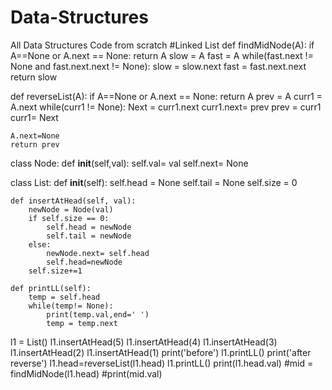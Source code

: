 # Data-Structures
All Data Structures Code from scratch
#Linked List
def findMidNode(A):
    if A==None or A.next == None:
        return A
    slow = A
    fast = A
    while(fast.next != None and fast.next.next != None):
        slow = slow.next
        fast = fast.next.next
    return slow
    
def reverseList(A):
    if A==None or A.next == None:
         return A 
    prev  = A 
    curr1 = A.next
    while(curr1 != None):
        Next = curr1.next
        curr1.next= prev
        prev = curr1
        curr1= Next

    A.next=None 
    return prev
    
class Node:
    def __init__(self,val):
        self.val= val
        self.next= None
        
        
class List:
    def __init__(self):
        self.head = None
        self.tail = None
        self.size = 0
    
    def insertAtHead(self, val):
        newNode = Node(val)
        if self.size == 0:
            self.head = newNode
            self.tail = newNode
        else:
            newNode.next= self.head
            self.head=newNode
        self.size+=1
        
    def printLL(self):
        temp = self.head
        while(temp!= None):
            print(temp.val,end=' ')
            temp = temp.next
            
l1 = List()
l1.insertAtHead(5)
l1.insertAtHead(4)
l1.insertAtHead(3)
l1.insertAtHead(2)
l1.insertAtHead(1)
print('before')
l1.printLL()
print('after reverse')
l1.head=reverseList(l1.head)
l1.printLL()
print(l1.head.val)
#mid = findMidNode(l1.head)
#print(mid.val)


        
        
        
    
